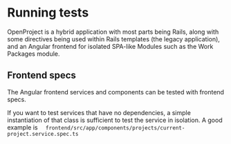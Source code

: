 Running tests
====================



OpenProject is a hybrid application with most parts being Rails, along with some directives being used within Rails templates (the legacy application), and an Angular frontend for isolated SPA-like Modules such as the Work Packages module.



## Frontend specs



The Angular frontend services and components can be tested with frontend specs.


If you want to test services that have no dependencies, a simple instantiation of that class is sufficient to test the service in isolation. A good example is `  frontend/src/app/components/projects/current-project.service.spec.ts` 